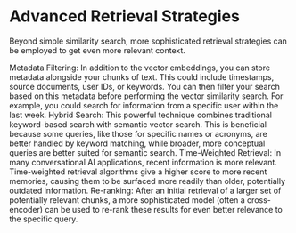 # Advanced Retrieval Strategies

Beyond simple similarity search, more sophisticated retrieval strategies can be employed to get even more relevant context.

Metadata Filtering: In addition to the vector embeddings, you can store metadata alongside your chunks of text. This could include timestamps, source documents, user IDs, or keywords. You can then filter your search based on this metadata before performing the vector similarity search. For example, you could search for information from a specific user within the last week.
Hybrid Search: This powerful technique combines traditional keyword-based search with semantic vector search. This is beneficial because some queries, like those for specific names or acronyms, are better handled by keyword matching, while broader, more conceptual queries are better suited for semantic search.
Time-Weighted Retrieval: In many conversational AI applications, recent information is more relevant. Time-weighted retrieval algorithms give a higher score to more recent memories, causing them to be surfaced more readily than older, potentially outdated information.
Re-ranking: After an initial retrieval of a larger set of potentially relevant chunks, a more sophisticated model (often a cross-encoder) can be used to re-rank these results for even better relevance to the specific query.

